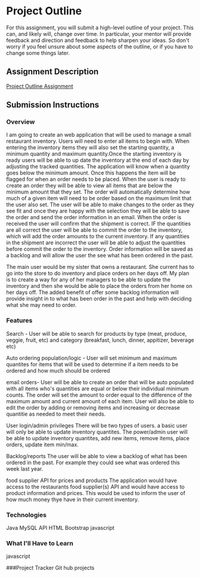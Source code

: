 # Project Outline
For this assignment, you will submit a high-level outline of your project. This can, and likely will, change over time. In particular, your mentor will provide feedback and direction and feedback to help sharpen your ideas. So don't worry if you feel unsure about some aspects of the outline, or if you have to change some things later.

## Assignment Description
[Project Outline Assignment](https://education.launchcode.org/liftoff/assignments/project-outline/)

## Submission Instructions

### Overview
I am going to create an web application that will be used to manage a small restaurant inventory. Users will need to enter all items to begin with. When entering the inventory items they will also set the starting quantity, a minimum quantity and maximum quantity.Once the starting inventory is ready users will be able to up date the inventory at the end of each day by adjusting the tracked quantities. The application will know when a quantity goes below the minimum amount. Once this happens the item will be flagged for when an order needs to be placed. When the user is ready to create an order they will be able to view all items that are below the minimum amount that they set. The order will automatically determine how much of a given item will need to be order based on the maximum limit that the user also set. The user will be able to make changes to the order as they see fit and once they are happy with the selection they will be able to save the order and send the order information in an email. When the order is received the user will confirm that the shipment is correct. IF the quantities are all correct the user will be able to commit the order to the inventory, which will add the order amounts to the current inventory. If any quantities in the shipment are incorrect the user will be able to adjust the quantities before commit the order to the inventory. Order information will be saved as a backlog and will allow the user the see what has been ordered in the past.

The main user would be my sister that owns a restaurant. She current has to go into the store to do inventory and place orders on her days off. My plan is to create a way for any of her managers to be able to update the inventory and then she would be able to place the orders from her home on her days off. The added benefit of offer some backlog information will provide insight in to what has been order in the past and help with deciding what she may need to order.

### Features
Search -
User will be able to search for products by type (meat, produce, veggie, fruit, etc) and category (breakfast, lunch, dinner, appitizer, beverage etc)

Auto ordering population/logic - 
User will set minimum and maximum quantites for items that will be used to determine if a item needs to be ordered and how much should be ordered

email orders-
User will be able to create an order that will be auto populated with all items who's quantities are equal or below their individual minimum counts. The order will set the amount to order equal to the difference of the maximum amount and current amount of each item. User will also be able to edit the order by adding or removing items and increasing or decrease quantitie as needed to meet their needs.

User login/admin privileges
There will be two types of users. a basic user will only be able to update inventory quantites. The power/admin user will be able to update inventory quantites, add new items, remove items, place orders, update item min/max.

Backlog/reports
The user will be able to view a backlog of what has been ordered in the past. For example they could see what was ordered this week last year.

food supplier API for prices and products
The application would have access to the restaurants food supplier(s) API and would have access to product information and prices. This would be used to inform the user of how much money thye have in their current inventory.

### Technologies
Java
MySQL
API
HTML
Bootstrap
javascript

### What I'll Have to Learn
javascript

###Project Tracker
Git hub projects
